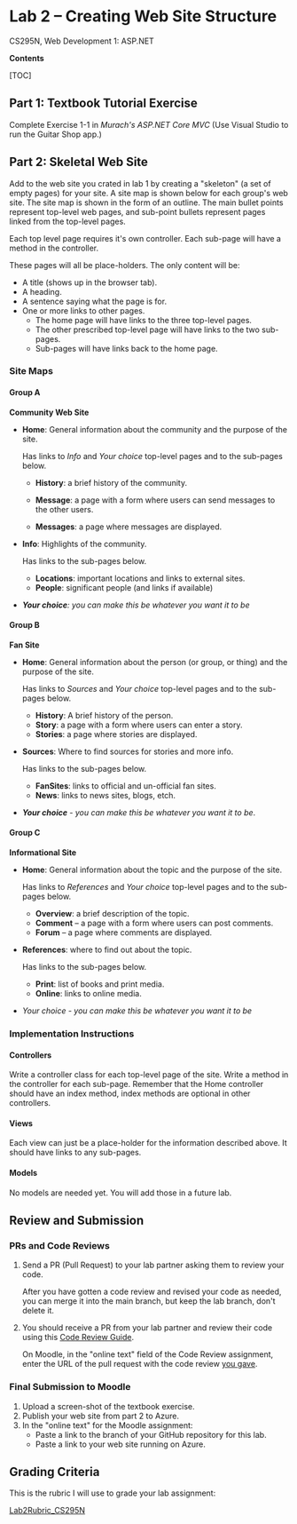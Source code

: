 # Lab 2 – Creating Web Site Structure
 CS295N, Web Development 1: ASP.NET

**Contents**

[TOC]

## Part 1: Textbook Tutorial Exercise

Complete Exercise 1-1 in *Murach's ASP.NET Core MVC*
(Use Visual Studio to run the Guitar Shop app.)

## Part 2: Skeletal Web Site

Add to the web site you crated in lab 1 by creating a "skeleton" (a set of empty pages) for your site. A site map is shown below for each group's web site. The site map is shown in the form of an outline. The main bullet points represent top-level web pages, and sub-point bullets represent pages linked from the top-level pages. 

Each top level page requires it's own controller. Each sub-page will have a method in the controller.

These pages will all be place-holders. The only content will be:

- A title (shows up in the browser tab). 
- A heading.
- A sentence saying what the page is for.
- One or more links to other pages.
  - The home page will have links to the three top-level pages.
  - The other prescribed top-level page will have links to the two sub-pages.
  - Sub-pages will have links back to the home page.

### Site Maps

#### Group A

**Community Web Site**

- 
    **Home**: General information about the community and the purpose of the site.

    Has links to *Info* and *Your choice* top-level pages and to the sub-pages below.

    -   **History**: a brief history of the community.

    -   **Message**:  a page with a form where users can send messages to the other users.

    -   **Messages**:  a page where messages are displayed.
    
- **Info**:  Highlights of the community. 
    
    Has links to the sub-pages below.
    
    -   **Locations**: important locations and links to external sites.
    -   **People**: significant people (and links if available)
- ***Your choice**:  you can make this be whatever you want it to be*

#### Group B

**Fan Site**

- 
  **Home**: General information about the person (or group, or thing) and the purpose of the site. 
  
  Has links to *Sources* and *Your choice* top-level pages and to the sub-pages below.
  
  - **History**: A brief history of the person.
  - **Story**: a page with a form where users can enter a story.
  - **Stories**: a page where stories are displayed.
  
- **Sources**: Where to find sources for stories and more info.
  
  Has links to the sub-pages below.
  
  - **FanSites**: links to official and un-official fan sites.
  - **News**: links to news sites, blogs, etch.
  
- ***Your choice** - you can make this be whatever you want it to be*.

#### Group C

**Informational Site**

- **Home**: General information about the topic and the purpose of the site.
  
  Has links to *References* and *Your choice* top-level pages and to the sub-pages below.
  
  - **Overview**: a brief description of the topic.
  - **Comment** – a page with a form where users can post comments.
  - **Forum** – a page where comments are displayed.
  
- **References**: where to find out about the topic.
  
  Has links to the sub-pages below.
  
  - **Print**: list of books and print media.
  - **Online**: links to online media.
  
- *Your choice - you can make this be whatever you want it to be*



### Implementation Instructions

#### Controllers

Write a controller class for each top-level page of the site. Write a method in the controller for each sub-page. Remember that the Home controller should have an index method, index methods are optional in other controllers.

#### Views

Each view can just be a place-holder for the information described above.
It should have links to any sub-pages.

#### Models

No models are needed yet. You will add those in a future lab.



## Review and Submission

### PRs and Code Reviews

1. Send a PR (Pull Request) to your lab partner asking them to review your code. 

   After you have gotten a code review and revised your code as needed, you can merge it into the main branch, but keep the lab branch, don't delete it.

2. You should receive a PR from your lab partner and review their code using this [Code Review Guide](../CodeReviewGuide.html).

   On Moodle, in the "online text" field of the Code Review assignment, enter the URL of the pull request with the code review <u>you gave</u>.

### Final Submission to Moodle

1.  Upload a screen-shot of the textbook exercise.
2.  Publish your web site from part 2 to Azure.
3.  In the "online text" for the Moodle assignment:
    - Paste a link to the branch of your GitHub repository for this lab.
    - Paste a link to your web site running on Azure.



## Grading Criteria

This is the rubric I will use to grade your lab assignment:

[Lab2Rubric_CS295N](Lab2Rubric_CS295N.htm)